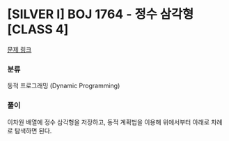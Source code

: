 # [SILVER I] BOJ 1764 - 정수 삼각형 [CLASS 4]

[문제 링크](https://boj.kr/1764)

### 분류

동적 프로그래밍 (Dynamic Programming)

### 풀이

이차원 배열에 정수 삼각형을 저장하고, 동적 계획법을 이용해 위에서부터 아래로 차례로 탐색하면 된다.